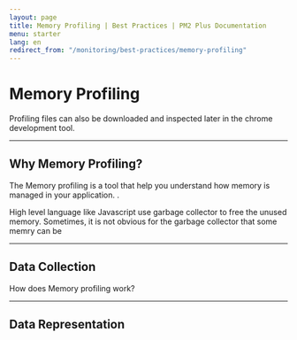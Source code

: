 ```yaml
---
layout: page
title: Memory Profiling | Best Practices | PM2 Plus Documentation
menu: starter
lang: en
redirect_from: "/monitoring/best-practices/memory-profiling"
---
```


# Memory Profiling

Profiling files can also be downloaded and inspected later in the chrome development tool.

---

## Why Memory Profiling?

The Memory profiling is a tool that help you understand how memory is managed in your application. .

High level language like Javascript use garbage collector to free the unused memory. Sometimes, it is not obvious for the garbage collector that some memry can be 

---

## Data Collection

How does Memory profiling work?


---

## Data Representation